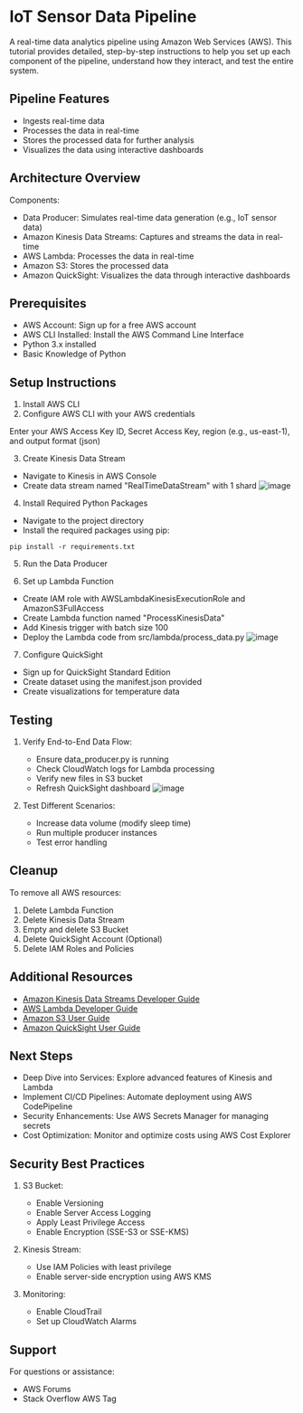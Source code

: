 # IoT Sensor Data Pipeline

A real-time data analytics pipeline using Amazon Web Services (AWS). This tutorial provides detailed, step-by-step instructions to help you set up each component of the pipeline, understand how they interact, and test the entire system.

## Pipeline Features
- Ingests real-time data
- Processes the data in real-time
- Stores the processed data for further analysis
- Visualizes the data using interactive dashboards

## Architecture Overview
Components:
- Data Producer: Simulates real-time data generation (e.g., IoT sensor data)
- Amazon Kinesis Data Streams: Captures and streams the data in real-time
- AWS Lambda: Processes the data in real-time
- Amazon S3: Stores the processed data
- Amazon QuickSight: Visualizes the data through interactive dashboards

## Prerequisites
- AWS Account: Sign up for a free AWS account
- AWS CLI Installed: Install the AWS Command Line Interface
- Python 3.x installed
- Basic Knowledge of Python

## Setup Instructions

1. Install AWS CLI
2. Configure AWS CLI with your AWS credentials

Enter your AWS Access Key ID, Secret Access Key, region (e.g., us-east-1), and output format (json)

3. Create Kinesis Data Stream
- Navigate to Kinesis in AWS Console
- Create data stream named "RealTimeDataStream" with 1 shard
![image](https://github.com/user-attachments/assets/759d5bff-6515-4914-9740-12ed56c06790)


4. Install Required Python Packages
- Navigate to the project directory
- Install the required packages using pip:
```
pip install -r requirements.txt
```

5. Run the Data Producer

6. Set up Lambda Function
- Create IAM role with AWSLambdaKinesisExecutionRole and AmazonS3FullAccess
- Create Lambda function named "ProcessKinesisData"
- Add Kinesis trigger with batch size 100
- Deploy the Lambda code from src/lambda/process_data.py
![image](https://github.com/user-attachments/assets/9c4e5040-6511-4b4f-9e2a-be2ff283afe2)





7. Configure QuickSight
- Sign up for QuickSight Standard Edition
- Create dataset using the manifest.json provided
- Create visualizations for temperature data

## Testing
1. Verify End-to-End Data Flow:
   - Ensure data_producer.py is running
   - Check CloudWatch logs for Lambda processing
   - Verify new files in S3 bucket
   - Refresh QuickSight dashboard
![image](https://github.com/user-attachments/assets/b730be01-3288-4d7b-ab7f-8b88cce3c7ba)


2. Test Different Scenarios:
   - Increase data volume (modify sleep time)
   - Run multiple producer instances
   - Test error handling

## Cleanup
To remove all AWS resources:
1. Delete Lambda Function
2. Delete Kinesis Data Stream
3. Empty and delete S3 Bucket
4. Delete QuickSight Account (Optional)
5. Delete IAM Roles and Policies

## Additional Resources
- [Amazon Kinesis Data Streams Developer Guide](https://docs.aws.amazon.com/streams/latest/dev/introduction.html)
- [AWS Lambda Developer Guide](https://docs.aws.amazon.com/lambda/latest/dg/welcome.html)
- [Amazon S3 User Guide](https://docs.aws.amazon.com/AmazonS3/latest/userguide/Welcome.html)
- [Amazon QuickSight User Guide](https://docs.aws.amazon.com/quicksight/latest/user/welcome.html)

## Next Steps
- Deep Dive into Services: Explore advanced features of Kinesis and Lambda
- Implement CI/CD Pipelines: Automate deployment using AWS CodePipeline
- Security Enhancements: Use AWS Secrets Manager for managing secrets
- Cost Optimization: Monitor and optimize costs using AWS Cost Explorer

## Security Best Practices
1. S3 Bucket:
   - Enable Versioning
   - Enable Server Access Logging
   - Apply Least Privilege Access
   - Enable Encryption (SSE-S3 or SSE-KMS)

2. Kinesis Stream:
   - Use IAM Policies with least privilege
   - Enable server-side encryption using AWS KMS

3. Monitoring:
   - Enable CloudTrail
   - Set up CloudWatch Alarms

## Support
For questions or assistance:
- AWS Forums
- Stack Overflow AWS Tag

